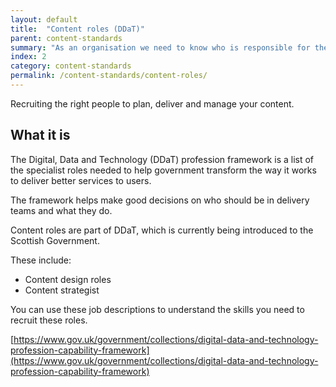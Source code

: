 ```yaml
---
layout: default
title:  "Content roles (DDaT)"
parent: content-standards
summary: "As an organisation we need to know who is responsible for the different elements of content design so we can put the right people in place."
index: 2
category: content-standards
permalink: /content-standards/content-roles/
---
```


Recruiting the right people to plan, deliver and manage your content.

## What it is

The Digital, Data and Technology (DDaT) profession framework is a list of the specialist roles needed to help government transform the way it works to deliver better services to users.

The framework helps make good decisions on who should be in delivery teams and what they do.

Content roles are part of DDaT, which is currently being introduced to the Scottish Government.

These include:
* Content design roles
*	Content strategist

You can use these job descriptions to understand the skills you need to recruit these roles.

[https://www.gov.uk/government/collections/digital-data-and-technology-profession-capability-framework](https://www.gov.uk/government/collections/digital-data-and-technology-profession-capability-framework) 
